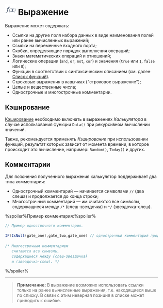 # ![Выражение](../../../images/icons/calcdata/expression_default.svg) Выражение

Выражение может содержать:

* Ссылки на другие поля набора данных в виде наименования полей или ранее вычисленных выражений;
* Ссылки на переменные входного порта;
* Скобки, определяющие порядок выполнения операций;
* Знаки математических операций и отношений;
* Логические операции (`and`, `or`, `not`, `xor`) и значения (`true` или `1`, `false` или `0`);
* Функции в соответствии с синтаксическим описанием (см. далее [Список функций](../../func/calc-func/README.md)).
* Строковые выражения в кавычках ("строковое выражение");
* Целые и вещественные числа;
* Однострочные и многострочные комментарии.

## Кэширование

[Кэширование](../../../scenario/caching.md) необходимо включать в выражениях *Калькулятора* в случае использования функции `Data()` при рекурсивном вычислении значений.

Также, рекомендуется применять *Кэширование* при использовании функций, результат которых зависит от момента времени, в которое происходит это вычисление, например: `Random()`, `Today()` и других.

## Комментарии

Для пояснения полученного выражения калькулятор поддерживает два типа комментария:

* Однострочный комментарий — начинается символами `//` (два слеша) и продолжается до конца строки;
* Многострочный комментарий — им считаются все символы, содержащиеся между `/*` (слеш-звездочка) и `*/` (звездочка-слеш).

%spoiler%Пример комментария:%spoiler%

```java
// Пример однострочного комментария.

IF(IsNull(gate_one),gate_two,gate_one) // однострочный комментарий продолжается до конца строки.

/* Многострочным комментарием
   считаются все символы,
   содержащиеся между (слеш-звездочка)
   и (звездочка-слеш). */
```

%/spoiler%

---

> **Примечание:** В выражение возможно использовать ссылки только на ранее вычисленные выражения, т.е. находящиеся выше по списку. В связи с этим неверная позиция в списке может приводить к ошибке.
